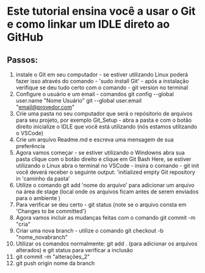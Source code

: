 # Este tutorial ensina você a usar o Git e como linkar um IDLE direto ao GitHub
## Passos:
1. instale o Git em seu computador - se estiver utilizando Linux poderá fazer isso através do comando - 'sudo install Git' - após a instalação verifique se deu tudo certo com o comando - git version no terminal
2. Configure o usuário e um email - comandos git config --global user.name "Nome Usuário" git --global user.email "email@provedor.com"
3. Crie uma pasta no seu computador que será o repósitorio de arquivos para seu projeto, por exemplo Git_Setup - abra a pasta e com o botão direito inicialize o IDLE que você está utilizando (nós estamos utilizando o VSCode)
4. Crie um arquivo Readme.md e escreva uma mensagem de sua preferência
5. Agora vamos começar - se estiver utilizando o Windowns abra sua pasta clique com o botão direito e clique em Git Bash Here, se estiver utilizando o Linux abra o terminal no VSCode - insira o comando - git init você deverá receber o seguinte output: 'initialized empty Git repository in 'caminho da pasta'
6. Utilize o comando git add 'nome do arquivo' para adicionar um arquivo na área de stage (local onde os arquivos ficam antes de serem enviados para o ambiente )
7. Para verificar se deu certo - git status (note se o arquivo consta em 'Changes to be committed')
8. Agora vamos incluir as mudanças feitas com o comando git commit -m "cria"
9. Criar uma nova branch - utilize o comando git checkout -b "nome_novabranch"
10. Utilizar os comandos normalmente: git add . (para adicionar os arquivos alterados) e git status para verificar a inclusão
11. git commit -m "alterações_2"
12. git push origin nome da branch